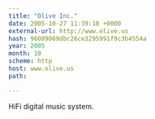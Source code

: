 ```yaml
---
title: "Olive Inc."
date: 2005-10-27 11:39:18 +0000
external-url: http://www.olive.us
hash: 96089069dbc26ce3295991f9c3b4554a
year: 2005
month: 10
scheme: http
host: www.olive.us
path: 

---
```


HiFi digital music system.
